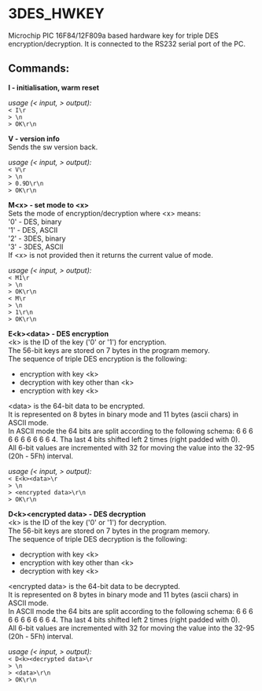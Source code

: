 # 3DES_HWKEY
Microchip PIC 16F84/12F809a based hardware key for triple DES encryption/decryption.
It is connected to the RS232 serial port of the PC.

Commands:
--

**I - initialisation, warm reset**  
  
_usage (< input, > output):_  
`< I\r`<br>
`> \n`<br>
`> OK\r\n`<br>

**V - version info**  
Sends the sw version back.  
  
_usage (< input, > output):_  
`< V\r`<br>
`> \n`<br>
`> 0.9D\r\n`<br>
`> OK\r\n`<br>

**M&lt;x&gt; - set mode to &lt;x&gt;**  
Sets the mode of encryption/decryption where &lt;x&gt; means:  
  '0' - DES, binary  
  '1' - DES, ASCII  
  '2' - 3DES, binary  
  '3' - 3DES, ASCII  
If &lt;x&gt; is not provided then it returns the current value of mode.  
  
_usage (< input, > output):_  
`< M1\r`<br>
`> \n`<br>
`> OK\r\n`<br>
`< M\r`<br>
`> \n`<br>
`> 1\r\n`<br>
`> OK\r\n`<br>
  
**E&lt;k&gt;&lt;data&gt; - DES encryption**  
&lt;k&gt; is the ID of the key ('0' or '1') for encryption.  
The 56-bit keys are stored on 7 bytes in the program memory.  
The sequence of triple DES encryption is the following:  
  - encryption with key &lt;k&gt;  
  - decryption with key other than &lt;k&gt;  
  - encryption with key &lt;k&gt;  
  
&lt;data&gt; is the 64-bit data to be encrypted.  
It is represented on 8 bytes in binary mode and 11 bytes (ascii chars) in ASCII mode.  
In ASCII mode the 64 bits are split according to the following schema: 6 6 6 6 6 6 6 6 6 6 4. Tha last 4 bits shifted left 2 times (right padded with 0).  
All 6-bit values are incremented with 32 for moving the value into the 32-95 (20h - 5Fh) interval.  
  
_usage (< input, > output):_  
`< E<k><data>\r`<br>
`> \n`<br>
`> <encrypted data>\r\n`<br>
`> OK\r\n`<br>
  
**D&lt;k&gt;&lt;encrypted data&gt; - DES decryption**  
&lt;k&gt; is the ID of the key ('0' or '1') for decryption.  
The 56-bit keys are stored on 7 bytes in the program memory.  
The sequence of triple DES decryption is the following:  
  - decryption with key &lt;k&gt;  
  - encryption with key other than &lt;k&gt;  
  - decryption with key &lt;k&gt;  
  
&lt;encrypted data&gt; is the 64-bit data to be decrypted.  
It is represented on 8 bytes in binary mode and 11 bytes (ascii chars) in ASCII mode.  
In ASCII mode the 64 bits are split according to the following schema: 6 6 6 6 6 6 6 6 6 6 4. Tha last 4 bits shifted left 2 times (right padded with 0).  
All 6-bit values are incremented with 32 for moving the value into the 32-95 (20h - 5Fh) interval.  
  
_usage (< input, > output):_  
`< D<k><decrypted data>\r`<br>
`> \n`<br>
`> <data>\r\n`<br>
`> OK\r\n`<br>

